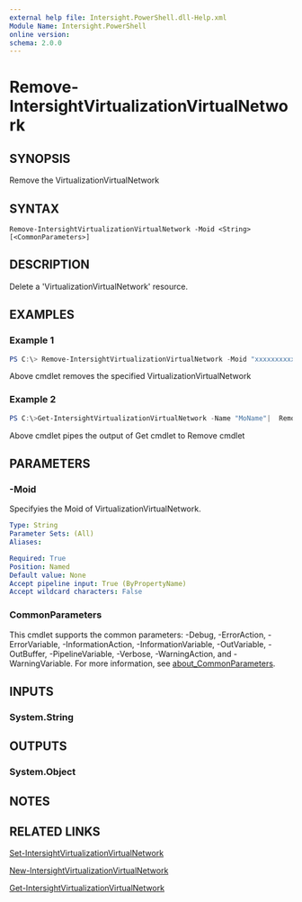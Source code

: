 ```yaml
---
external help file: Intersight.PowerShell.dll-Help.xml
Module Name: Intersight.PowerShell
online version:
schema: 2.0.0
---
```


# Remove-IntersightVirtualizationVirtualNetwork

## SYNOPSIS
Remove the VirtualizationVirtualNetwork

## SYNTAX

```
Remove-IntersightVirtualizationVirtualNetwork -Moid <String> [<CommonParameters>]
```

## DESCRIPTION
Delete a &apos;VirtualizationVirtualNetwork&apos; resource.

## EXAMPLES

### Example 1
```powershell
PS C:\> Remove-IntersightVirtualizationVirtualNetwork -Moid "xxxxxxxxxxxxxxxxxxxxxxxxxxx"
```
Above cmdlet removes the specified VirtualizationVirtualNetwork 

### Example 2
```powershell
PS C:\>Get-IntersightVirtualizationVirtualNetwork -Name "MoName"|  Remove-IntersightVirtualizationVirtualNetwork
```
Above cmdlet pipes the output of Get cmdlet to Remove cmdlet

## PARAMETERS

### -Moid
Specifyies the Moid of VirtualizationVirtualNetwork.

```yaml
Type: String
Parameter Sets: (All)
Aliases:

Required: True
Position: Named
Default value: None
Accept pipeline input: True (ByPropertyName)
Accept wildcard characters: False
```

### CommonParameters
This cmdlet supports the common parameters: -Debug, -ErrorAction, -ErrorVariable, -InformationAction, -InformationVariable, -OutVariable, -OutBuffer, -PipelineVariable, -Verbose, -WarningAction, and -WarningVariable. For more information, see [about_CommonParameters](http://go.microsoft.com/fwlink/?LinkID=113216).

## INPUTS

### System.String

## OUTPUTS

### System.Object
## NOTES

## RELATED LINKS

[Set-IntersightVirtualizationVirtualNetwork](./Set-IntersightVirtualizationVirtualNetwork.md)

[New-IntersightVirtualizationVirtualNetwork](./New-IntersightVirtualizationVirtualNetwork.md)

[Get-IntersightVirtualizationVirtualNetwork](./Get-IntersightVirtualizationVirtualNetwork.md)

